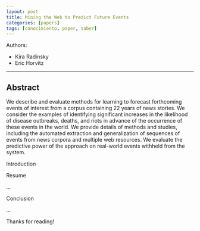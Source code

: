 ```yaml
---
layout: post
title: Mining the Web to Predict Future Events
categories: [papers]
tags: [conocimiento, paper, saber]
---
```


<!--Resumen-->

Authors:

- Kira Radinsky
- Eric Horvitz

---
<!--more-->

## Abstract

We describe and evaluate methods for learning to forecast forthcoming events of interest from a corpus containing 22 years of news stories. We consider the examples of identifying significant increases in the likelihood of disease outbreaks, deaths, and riots in advance of the occurrence of these events in the world. We provide details of methods and studies, including the automated extraction and generalization of sequences of events from news corpora and multiple web resources. We evaluate the predictive power of the approach on real-world events withheld from the system.

Introduction


Resume

...

Conclusion

...
  
Thanks for reading!